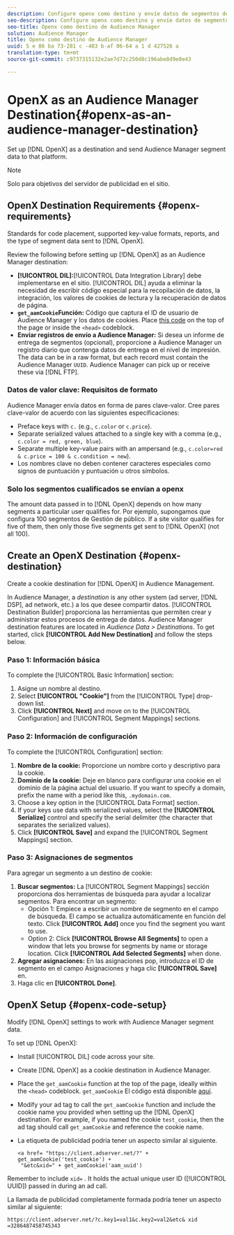 ```yaml
---
description: Configure openx como destino y envíe datos de segmentos de Audience Manager a esa plataforma.
seo-description: Configure openx como destino y envíe datos de segmentos de Audience Manager a esa plataforma.
seo-title: Openx como destino de Audience Manager
solution: Audience Manager
title: Openx como destino de Audience Manager
uuid: 5 e 86 ba 73-281 c -403 b-af 06-64 a 1 d 427526 a
translation-type: tm+mt
source-git-commit: c9737315132e2ae7d72c250d8c196abe8d9e0e43

---
```



# OpenX as an Audience Manager Destination{#openx-as-an-audience-manager-destination}

Set up [!DNL OpenX] as a destination and send Audience Manager segment data to that platform.

>[!NOTE]
>
>Solo para objetivos del servidor de publicidad en el sitio.

## OpenX Destination Requirements {#openx-requirements}

Standards for code placement, supported key-value formats, reports, and the type of segment data sent to [!DNL OpenX].

<!-- aam-openx-requirements.xml -->

Review the following before setting up [!DNL OpenX] as an Audience Manager destination:

* **[!UICONTROL DIL]:**[!UICONTROL Data Integration Library] debe implementarse en el sitio. [!UICONTROL DIL] ayuda a eliminar la necesidad de escribir código especial para la recopilación de datos, la integración, los valores de cookies de lectura y la recuperación de datos de página.
* **`get_aamCookie`Función:** Código que captura el ID de usuario de Audience Manager y los datos de cookies. Place [this code](../../features/destinations/get-aam-cookie-code.md) on the top of the page or inside the `<head>` codeblock.
* **Enviar registros de envío a Audience Manager:** Si desea un informe de entrega de segmentos (opcional), proporcione a Audience Manager un registro diario que contenga datos de entrega en el nivel de impresión. The data can be in a raw format, but each record must contain the Audience Manager `UUID`. Audience Manager can pick up or receive these via [!DNL FTP].

### Datos de valor clave: Requisitos de formato

Audience Manager envía datos en forma de pares clave-valor. Cree pares clave-valor de acuerdo con las siguientes especificaciones:

* Preface keys with `c.` (e.g., `c.color` or `c.price`).
* Separate serialized values attached to a single key with a comma (e.g., `c.color = red, green, blue`).
* Separate multiple key-value pairs with an ampersand (e.g., `c.color=red & c.price = 100 & c.condition = new`).
* Los nombres clave no deben contener caracteres especiales como signos de puntuación y puntuación u otros símbolos.

### Solo los segmentos cualificados se envían a openx

The amount data passed in to [!DNL OpenX] depends on how many segments a particular user qualifies for. Por ejemplo, supongamos que configura 100 segmentos de Gestión de público. If a site visitor qualifies for five of them, then only those five segments get sent to [!DNL OpenX] (not all 100).

## Create an OpenX Destination {#openx-destination}

Create a cookie destination for [!DNL OpenX] in Audience Management.

<!-- aam-openx-destination.xml -->

In Audience Manager, a *destination* is any other system (ad server, [!DNL DSP], ad network, etc.) a los que desee compartir datos. [!UICONTROL Destination Builder] proporciona las herramientas que permiten crear y administrar estos procesos de entrega de datos. Audience Manager destination features are located in *Audience Data &gt; Destinations*. To get started, click **[!UICONTROL Add New Destination]** and follow the steps below.

### Paso 1: Información básica

To complete the [!UICONTROL Basic Information] section:

1. Asigne un nombre al destino.
1. Select **[!UICONTROL "Cookie"]** from the [!UICONTROL Type] drop-down list.
1. Click **[!UICONTROL Next]** and move on to the [!UICONTROL Configuration] and [!UICONTROL Segment Mappings] sections.

### Paso 2: Información de configuración

To complete the [!UICONTROL Configuration] section:

1. **Nombre de la cookie:** Proporcione un nombre corto y descriptivo para la cookie.
1. **Dominio de la cookie:** Deje en blanco para configurar una cookie en el dominio de la página actual del usuario. If you want to specify a domain, prefix the name with a period like this, `.mydomain.com`.
1. Choose a key option in the [!UICONTROL Data Format] section.
1. If your keys use data with serialized values, select the **[!UICONTROL Serialize]** control and specify the serial delimiter (the character that separates the serialized values).
1. Click **[!UICONTROL Save]** and expand the [!UICONTROL Segment Mappings] section.

### Paso 3: Asignaciones de segmentos

Para agregar un segmento a un destino de cookie:

1. **Buscar segmentos:** La [!UICONTROL Segment Mappings] sección proporciona dos herramientas de búsqueda para ayudar a localizar segmentos. Para encontrar un segmento:
   * Opción 1: Empiece a escribir un nombre de segmento en el campo de búsqueda. El campo se actualiza automáticamente en función del texto. Click **[!UICONTROL Add]** once you find the segment you want to use.
   * Option 2: Click **[!UICONTROL Browse All Segments]** to open a window that lets you browse for segments by name or storage location. Click **[!UICONTROL Add Selected Segments]** when done.
1. **Agregar asignaciones:** En las asignaciones pop, introduzca el ID de segmento en el campo Asignaciones y haga clic **[!UICONTROL Save]** en.
1. Haga clic en **[!UICONTROL Done]**.

## OpenX Setup {#openx-code-setup}

Modify [!DNL OpenX] settings to work with Audience Manager segment data.

<!-- aam-openx-code.xml -->

To set up [!DNL OpenX]:

* Install [!UICONTROL DIL] code across your site.
* Create [!DNL OpenX] as a cookie destination in Audience Manager.
* Place the `get_aamCookie` function at the top of the page, ideally within the `<head>` codeblock. `get_aamCookie` El código está disponible [aquí](../../features/destinations/get-aam-cookie-code.md).
* Modify your ad tag to call the `get_aamCookie` function and include the cookie name you provided when setting up the [!DNL OpenX] destination. For example, if you named the cookie `test_cookie`, then the ad tag should call `get_aamCookie` and reference the cookie name.
* La etiqueta de publicidad podría tener un aspecto similar al siguiente.

   ```
   <a href= "https://client.adserver.net/?" + get_aamCookie('test_cookie') +
    "&etc&xid=" + get_aamCookie('aam_uuid')
   ```

Remember to include `xid=` . It holds the actual unique user ID ([!UICONTROL UUID]) passed in during an ad call.

La llamada de publicidad completamente formada podría tener un aspecto similar al siguiente:

```
https://client.adserver.net/?c.key1=val1&c.key2=val2&etc& xid =3286487458745343
```
